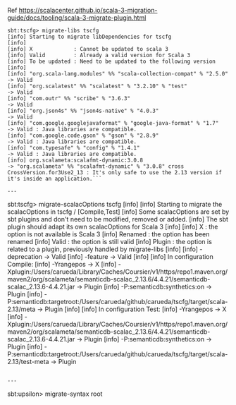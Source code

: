Ref <https://scalacenter.github.io/scala-3-migration-guide/docs/tooling/scala-3-migrate-plugin.html>

```
sbt:tscfg> migrate-libs tscfg
[info] Starting to migrate libDependencies for tscfg
[info]
[info] X             : Cannot be updated to scala 3
[info] Valid         : Already a valid version for Scala 3
[info] To be updated : Need to be updated to the following version
[info]
[info] "org.scala-lang.modules" %% "scala-collection-compat" % "2.5.0" -> Valid
[info] "org.scalatest" %% "scalatest" % "3.2.10" % "test"              -> Valid
[info] "com.outr" %% "scribe" % "3.6.3"                                -> Valid
[info] "org.json4s" %% "json4s-native" % "4.0.3"                       -> Valid
[info] "com.google.googlejavaformat" % "google-java-format" % "1.7"    -> Valid : Java libraries are compatible.
[info] "com.google.code.gson" % "gson" % "2.8.9"                       -> Valid : Java libraries are compatible.
[info] "com.typesafe" % "config" % "1.4.1"                             -> Valid : Java libraries are compatible.
[info] org.scalameta:scalafmt-dynamic:3.0.8                            -> "org.scalameta" %% "scalafmt-dynamic" % "3.0.8" cross CrossVersion.for3Use2_13 : It's only safe to use the 2.13 version if it's inside an application.```

---

```
sbt:tscfg> migrate-scalacOptions tscfg
[info]
[info] Starting to migrate the scalacOptions in tscfg / [Compile,Test]
[info] Some scalacOptions are set by sbt plugins and don't need to be modified, removed or added.
[info] The sbt plugin should adapt its own scalacOptions for Scala 3
[info]
[info] X       : the option is not available is Scala 3
[info] Renamed : the option has been renamed
[info] Valid   : the option is still valid
[info] Plugin  : the option is related to a plugin, previously handled by migrate-libs
[info]
[info] -deprecation -> Valid
[info] -feature     -> Valid
[info]
[info] In configuration Compile:
[info] -Yrangepos -> X
[info] -Xplugin:/Users/carueda/Library/Caches/Coursier/v1/https/repo1.maven.org/maven2/org/scalameta/semanticdb-scalac_2.13.6/4.4.21/semanticdb-scalac_2.13.6-4.4.21.jar -> Plugin
[info] -P:semanticdb:synthetics:on                                                                                                                                       -> Plugin
[info] -P:semanticdb:targetroot:/Users/carueda/github/carueda/tscfg/target/scala-2.13/meta                                                                               -> Plugin
[info]
[info] In configuration Test:
[info] -Yrangepos -> X
[info] -Xplugin:/Users/carueda/Library/Caches/Coursier/v1/https/repo1.maven.org/maven2/org/scalameta/semanticdb-scalac_2.13.6/4.4.21/semanticdb-scalac_2.13.6-4.4.21.jar -> Plugin
[info] -P:semanticdb:synthetics:on                                                                                                                                       -> Plugin
[info] -P:semanticdb:targetroot:/Users/carueda/github/carueda/tscfg/target/scala-2.13/test-meta                                                                          -> Plugin
```

---

```
sbt:upsilon> migrate-syntax root

```
